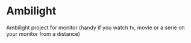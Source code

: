 # Ambilight
Ambilight project for monitor (handy if you watch tv, movie or a serie on your monitor from a distance)
